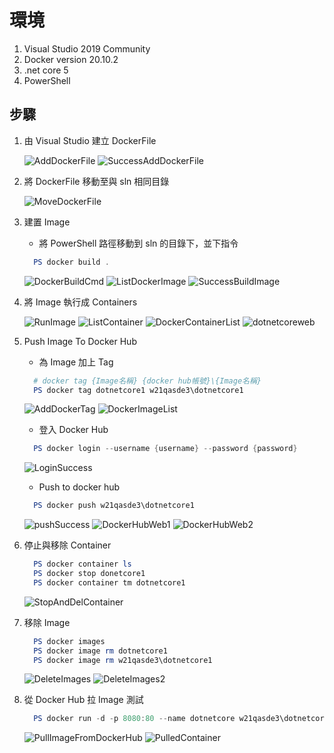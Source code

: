 # 環境

1. Visual Studio 2019 Community
2. Docker version 20.10.2
3. .net core 5
4. PowerShell

## 步驟

1. 由 Visual Studio 建立 DockerFile

   ![AddDockerFile](https://user-images.githubusercontent.com/37999690/125169773-46b21f80-e1de-11eb-8dba-af60b0a6146a.png)
   ![SuccessAddDockerFile](https://user-images.githubusercontent.com/37999690/125169806-6d705600-e1de-11eb-91bd-25df557afd07.png)

2. 將 DockerFile 移動至與 sln 相同目錄

   ![MoveDockerFile](https://user-images.githubusercontent.com/37999690/125169848-a01a4e80-e1de-11eb-989b-f22b563f27a7.png)

3. 建置 Image

   - 將 PowerShell 路徑移動到 sln 的目錄下，並下指令

   ```powershell
     PS docker build .
   ```

   ![DockerBuildCmd](https://user-images.githubusercontent.com/37999690/125169864-bfb17700-e1de-11eb-96f8-9669bee057e2.png)
   ![ListDockerImage](https://user-images.githubusercontent.com/37999690/125169894-e2dc2680-e1de-11eb-8f84-0002b6463613.png)
   ![SuccessBuildImage](https://user-images.githubusercontent.com/37999690/125169908-f38c9c80-e1de-11eb-954a-f62ac5e1243e.png)

4. 將 Image 執行成 Containers

   ![RunImage](https://user-images.githubusercontent.com/37999690/125169930-04d5a900-e1df-11eb-8cf4-d224688b24ac.png)
   ![ListContainer](https://user-images.githubusercontent.com/37999690/125169969-3189c080-e1df-11eb-8ada-6dfaa52287dc.png)
   ![DockerContainerList](https://user-images.githubusercontent.com/37999690/125169976-3d758280-e1df-11eb-90d8-37a5f2b802ea.png)
   ![dotnetcoreweb](https://user-images.githubusercontent.com/37999690/125169987-4a927180-e1df-11eb-9a94-6506de5fad31.png)

5. Push Image To Docker Hub

   - 為 Image 加上 Tag

   ```powershell
     # docker tag {Image名稱} {docker hub帳號}\{Image名稱}
     PS docker tag dotnetcore1 w21qasde3\dotnetcore1
   ```

   ![AddDockerTag](https://user-images.githubusercontent.com/37999690/125170011-6eee4e00-e1df-11eb-996c-592327a8b8fd.png)
   ![DockerImageList](https://user-images.githubusercontent.com/37999690/125170016-7a417980-e1df-11eb-9c83-3e4102c0af44.png)

   - 登入 Docker Hub

   ```powershell
     PS docker login --username {username} --password {password}
   ```

   ![LoginSuccess](https://user-images.githubusercontent.com/37999690/125170036-96ddb180-e1df-11eb-8d22-e4c5e0d5a145.png)

   - Push to docker hub

   ```powershell
     PS docker push w21qasde3\dotnetcore1
   ```

   ![pushSuccess](https://user-images.githubusercontent.com/37999690/125170073-b543ad00-e1df-11eb-931d-1ebc65ffe800.png)
   ![DockerHubWeb1](https://user-images.githubusercontent.com/37999690/125170090-c4c2f600-e1df-11eb-98c0-99116f7dcda6.png)
   ![DockerHubWeb2](https://user-images.githubusercontent.com/37999690/125170098-cdb3c780-e1df-11eb-91f7-d50af27f0063.png)

6. 停止與移除 Container

   ```powershell
     PS docker container ls
     PS docker stop donetcore1
     PS docker container tm dotnetcore1
   ```

   ![StopAndDelContainer](https://user-images.githubusercontent.com/37999690/125170129-ede38680-e1df-11eb-8404-ebda19eb9380.png)

7. 移除 Image

   ```powershell
     PS docker images
     PS docker image rm dotnetcore1
     PS docker image rm w21qasde3\dotnetcore1
   ```

   ![DeleteImages](https://user-images.githubusercontent.com/37999690/125170144-00f65680-e1e0-11eb-9e9b-d0979181da19.png)
   ![DeleteImages2](https://user-images.githubusercontent.com/37999690/125170149-0c498200-e1e0-11eb-8796-eb7e29ebe6ae.png)

8. 從 Docker Hub 拉 Image 測試

   ```powershell
     PS docker run -d -p 8080:80 --name dotnetcore w21qasde3\dotnetcore1
   ```

   ![PullImageFromDockerHub](https://user-images.githubusercontent.com/37999690/125170168-300cc800-e1e0-11eb-8ef9-2df2dbb83505.png)
   ![PulledContainer](https://user-images.githubusercontent.com/37999690/125170177-3ac75d00-e1e0-11eb-8ed7-aa045ce888d6.png)
